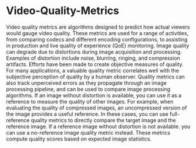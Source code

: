 # Video-Quality-Metrics
Video quality metrics are algorithms designed to predict how actual viewers would gauge video quality. These metrics are used for a range of activities, from comparing codecs and different encoding configurations, to assisting in production and live quality of experience (QoE) monitoring. Image quality can degrade due to distortions during image acquisition and processing. Examples of distortion include noise, blurring, ringing, and compression artifacts.  Efforts have been made to create objective measures of quality. For many applications, a valuable quality metric correlates well with the subjective perception of quality by a human observer. Quality metrics can also track unperceived errors as they propagate through an image processing pipeline, and can be used to compare image processing algorithms.  If an image without distortion is available, you can use it as a reference to measure the quality of other images. For example, when evaluating the quality of compressed images, an uncompressed version of the image provides a useful reference. In these cases, you can use full-reference quality metrics to directly compare the target image and the reference image.  If a reference image without distortion is not available. you can use a no-reference image quality metric instead. These metrics compute quality scores based on expected image statistics.
